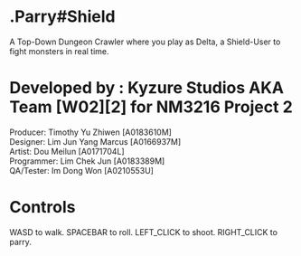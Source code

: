 # .Parry#Shield

A Top-Down Dungeon Crawler where you play as Delta, a Shield-User to fight monsters in real time. 

# Developed by : Kyzure Studios AKA Team [W02][2] for NM3216 Project 2
Producer: Timothy Yu Zhiwen [A0183610M]  
Designer: Lim Jun Yang Marcus [A0166937M]  
Artist: Dou Meilun [A0171704L]  
Programmer: Lim Chek Jun [A0183389M]  
QA/Tester: Im Dong Won [A0210553U]  

# Controls  

WASD to walk.
SPACEBAR to roll.
LEFT_CLICK to shoot.
RIGHT_CLICK to parry.

